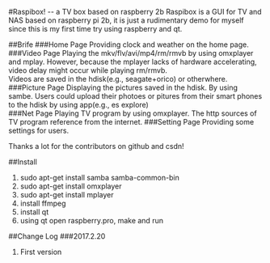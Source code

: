 #Raspibox! -- a TV box based on raspberry 2b
Raspibox is a GUI for TV and NAS based on raspberry pi 2b, 
it is just a rudimentary demo for myself since this is my first time try using raspberry and qt.</br>

##Brife
###Home Page
Providing clock and weather on the home page.
###Video Page
Playing the mkv/flv/avi/mp4/rm/rmvb by using omxplayer and mplay. 
However, because the mplayer lacks of hardware accelerating, video delay might occur while playing rm/rmvb.</br>
Videos are saved in the hdisk(e.g., seagate+orico) or otherwhere.
###Picture Page
Displaying the pictures saved in the hdisk. By using sambe.
Users could upload their photoes or pitures from their smart phones to the hdisk by using app(e.g., es explore)</br>
###Net Page
Playing TV program by using omxplayer. The http sources of TV program reference from the internet.
###Setting Page
Providing some settings for users.

Thanks a lot for the contributors on github and csdn!</br>


##Install
1. sudo apt-get install samba samba-common-bin</br>
2. sudo apt-get install omxplayer</br>
3. sudo apt-get install mplayer</br>
4. install ffmpeg</br>
5. install qt</br>
6. using qt open raspberry.pro, make and run</br>

##Change Log
###2017.2.20
1. First version
